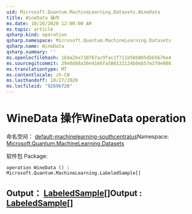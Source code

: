 ```yaml
---
uid: Microsoft.Quantum.MachineLearning.Datasets.WineData
title: WineData 操作
ms.date: 10/26/2020 12:00:00 AM
ms.topic: article
qsharp.kind: operation
qsharp.namespace: Microsoft.Quantum.MachineLearning.Datasets
qsharp.name: WineData
qsharp.summary: ''
ms.openlocfilehash: 1b4a2be710767ac9fac1f711b5bb005dbb5676e4
ms.sourcegitcommit: 29e0d88a30e4166fa580132124b0eb57e1f0e986
ms.translationtype: MT
ms.contentlocale: zh-CN
ms.lasthandoff: 10/27/2020
ms.locfileid: "92696726"
---
```

# <a name="winedata-operation"></a><span data-ttu-id="f494a-102">WineData 操作</span><span class="sxs-lookup"><span data-stu-id="f494a-102">WineData operation</span></span>

<span data-ttu-id="f494a-103">命名空间： [default-machinelearning-southcentralus](xref:Microsoft.Quantum.MachineLearning.Datasets)</span><span class="sxs-lookup"><span data-stu-id="f494a-103">Namespace: [Microsoft.Quantum.MachineLearning.Datasets](xref:Microsoft.Quantum.MachineLearning.Datasets)</span></span>

<span data-ttu-id="f494a-104">软件包 [](https://nuget.org/packages/)</span><span class="sxs-lookup"><span data-stu-id="f494a-104">Package: [](https://nuget.org/packages/)</span></span>




```qsharp
operation WineData () : Microsoft.Quantum.MachineLearning.LabeledSample[]
```


## <a name="output--labeledsample"></a><span data-ttu-id="f494a-105">Output： [LabeledSample](xref:Microsoft.Quantum.MachineLearning.LabeledSample)[]</span><span class="sxs-lookup"><span data-stu-id="f494a-105">Output : [LabeledSample](xref:Microsoft.Quantum.MachineLearning.LabeledSample)[]</span></span>

